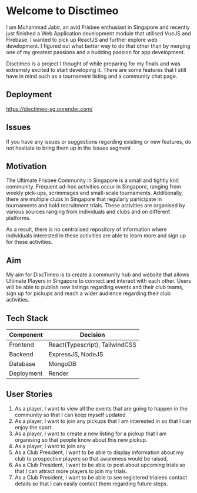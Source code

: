 # Welcome to Disctimeo

I am Muhammad Jabir, an avid Frisbee enthusiast in Singapore and recently just finished a Web Application development module that utilised VueJS and Firebase. I wanted to pick up ReactJS and further explore web development. I figured out what better way to do that other than by merging one of my greatest passions and a budding passion for app development.

Disctimeo is a project I thought of while preparing for my finals and was extremely excited to start developing it. There are some features that I still have in mind such as a tournament listing and a community chat page.

## Deployment

https://disctimeo-sg.onrender.com/

## Issues

If you have any issues or suggestions regarding existing or new features, do not hesitate to bring them up in the Issues segment

## Motivation

The Ultimate Frisbee Community in Singapore is a small and tightly knit community. Frequent ad-hoc activities occur in Singapore, ranging from weekly pick-ups, scrimmages and small-scale tournaments. Additionally, there are multiple clubs in Singapore that regularly participate in tournaments and hold recruitment trials. These activities are organised by various sources ranging from individuals and clubs and on different platforms.

As a result, there is no centralised repository of information where individuals interested in these activities are able to learn more and sign up for these activities.

## Aim

My aim for DiscTimeo is to create a community hub and website that allows Ultimate Players in Singapore to connect and interact with each other. Users will be able to publish new listings regarding events and their club teams, sign up for pickups and reach a wider audience regarding their club activities.

## Tech Stack

| Component  | Decision                       |
| ---------- | ------------------------------ |
| Frontend   | React(Typescript), TailwindCSS |
| Backend    | ExpressJS, NodeJS              |
| Database   | MongoDB                        |
| Deployment | Render                         |

## User Stories

1.  As a player, I want to view all the events that are going to happen in the community so that I can keep myself updated
2.  As a player, I want to join any pickups that I am interested in so that I can enjoy the sport.
3.  As a player, I want to create a new listing for a pickup that I am organising so that people know about this new pickup.
4.  As a player, I want to join any
5.  As a Club President, I want to be able to display information about my club to prospective players so that awareness would be raised,
6.  As a Club President, I want to be able to post about upcoming trials so that I can attract more players to join my trials.
7.  As a Club President, I want to be able to see registered trialees contact details so that I can easily contact them regarding future steps.
